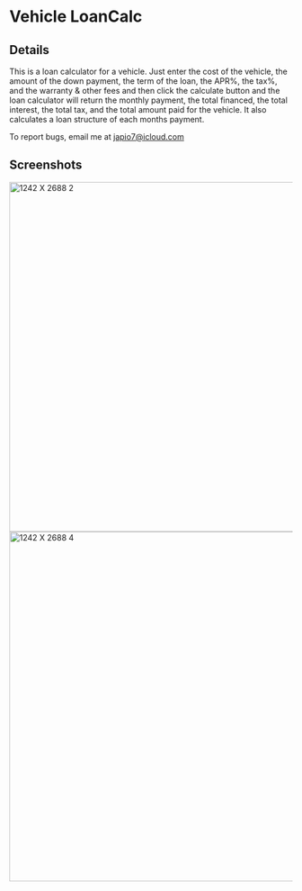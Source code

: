 # Vehicle LoanCalc

## Details
This is a loan calculator for a vehicle. Just enter the cost of the vehicle, the amount of the down payment, the term of the loan, the APR%, the tax%, and the warranty & other fees and then click the calculate button and the loan calculator will return the monthly payment, the total financed, the total interest, the total tax, and the total amount paid for the vehicle. It also calculates a loan structure of each months payment.

To report bugs, email me at japio7@icloud.com

## Screenshots
<img width="621" alt="1242 X 2688 2" src="https://user-images.githubusercontent.com/39530089/177177804-0ed8a3a5-5031-41ee-b8cd-ee2305640773.png">
<img width="621" alt="1242 X 2688 4" src="https://user-images.githubusercontent.com/39530089/177177900-53d4cda1-fb66-4fff-99f5-abdfae57ff5b.png">


